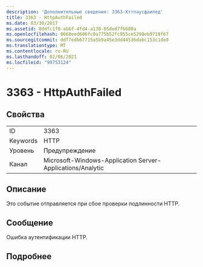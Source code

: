 ```yaml
---
description: 'Дополнительные сведения: 3363-Хттпаусфаилед'
title: 3363 - HttpAuthFailed
ms.date: 03/30/2017
ms.assetid: 8ddfc1f0-ab6f-4fd4-a138-05ded7f6680a
ms.openlocfilehash: 0668eed606fc0a775b52fc955ce5298eb9718f67
ms.sourcegitcommit: ddf7edb67715a5b9a45e3dd44536dabc153c1de0
ms.translationtype: MT
ms.contentlocale: ru-RU
ms.lasthandoff: 02/06/2021
ms.locfileid: "99753124"
---
```

# <a name="3363---httpauthfailed"></a>3363 - HttpAuthFailed

## <a name="properties"></a>Свойства  
  
|||  
|-|-|  
|ID|3363|  
|Keywords|HTTP|  
|Уровень|Предупреждение|  
|Канал|Microsoft-Windows-Application Server-Applications/Analytic|  
  
## <a name="description"></a>Описание  

 Это событие отправляется при сбое проверки подлинности HTTP.  
  
## <a name="message"></a>Сообщение  

 Ошибка аутентификации HTTP.  
  
## <a name="details"></a>Подробнее
